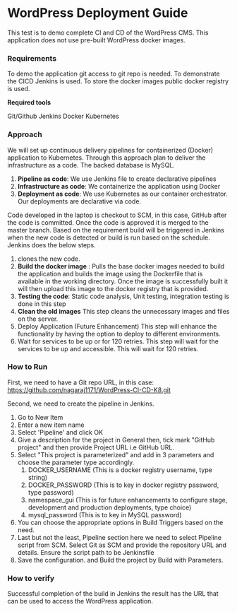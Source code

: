 # WordPress Deployment Guide

This test is to demo complete CI and CD of the WordPress CMS.
This application does not use pre-built WordPress docker images.
### Requirements
To demo the application git access to git repo is needed. To demonstrate the CICD Jenkins is used. To store the docker images public docker registry is used.

**Required tools**

Git/Github
Jenkins
Docker
Kubernetes

### Approach

We will set up continuous delivery pipelines for containerized (Docker) application to Kubernetes. Through this approach plan to deliver the infrastructure as a code. The backed database is MySQL.

1. **Pipeline as code**: We use Jenkins file to create declarative pipelines
2. **Infrastructure as code**: We containerize the application using Docker
3. **Deployment as code**: We use Kubernetes as our container orchestrator. Our deployments are declarative via code.

Code developed in the laptop is checkout to SCM, in this case, GitHub after the code is committed. Once the code is approved it is merged to the master branch. Based on the requirement build will be triggered in Jenkins when the new code is detected or build is run based on the schedule.
Jenkins does the below steps.
1. clones the new code.
2. **Build the docker image** :
Pulls the base docker images needed to build the application and builds the image using the Dockerfile that is available in the working directory. Once the image is successfully built it will then upload this image to the docker registry that is provided.
3. **Testing the code**: 
Static code analysis, Unit testing, integration testing is done in this step
4. **Clean the old images**
This step cleans the unnecessary images and files on the server.
5. Deploy Application (Future Enhancement)
This step will enhance the functionality by having the option to deploy to different environments.
6. Wait for services to be up or for 120 retries.
This step will wait for the services to be up and accessible. This will wait for 120 retries.

### How to Run

First, we need to have a Git repo URL, in this case: https://github.com/nagaraj1171/WordPress-CI-CD-K8.git

Second, we need to create the pipeline in Jenkins.
1. Go to New Item
2. Enter a new item name
3. Select 'Pipeline' and click OK
4. Give a description for the project in General then, tick mark "GitHub project" and then provide Project URL i.e GitHub URL.
5. Select "This project is parameterized" and add in 3 parameters and choose the parameter type accordingly.    
    1. DOCKER_USERNAME (This is a docker registry username, type string)
    2. DOCKER_PASSWORD (This is to key in docker registry password, type password)
    3. namespace_gui (This is for future enhancements to configure stage, development and production deployments, type choice)
    4. mysql_password (This is to key in MySQL password)
6. You can choose the appropriate options in Build Triggers based on the need.
7. Last but not the least, Pipeline section here we need to select Pipeline script from SCM. Select Git as SCM and provide the repository URL and details.
   Ensure the script path to be Jenkinsfile
8. Save the configuration. and Build the project by Build with Parameters.

### How to verify

Successful completion of the build in Jenkins the result has the URL that can be used to access the WordPress application.